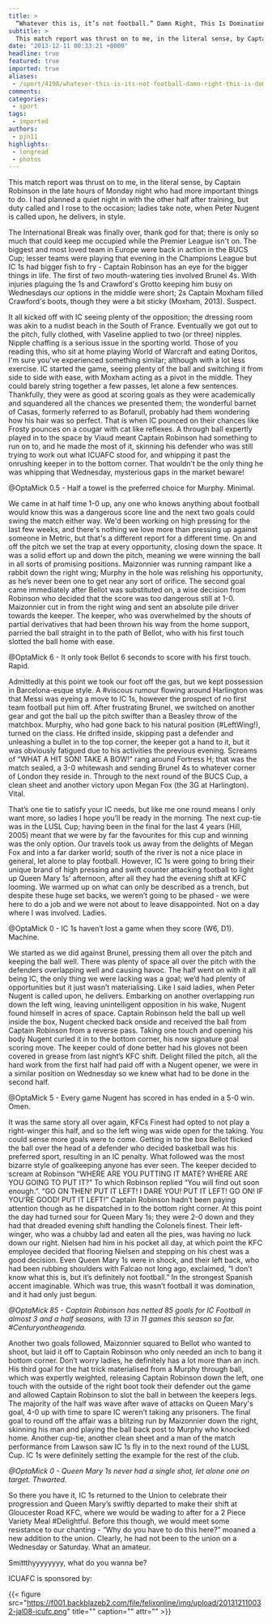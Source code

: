 ```yaml
---
title: >
  “Whatever this is, it’s not football.” Damn Right, This Is Domination.
subtitle: >
  This match report was thrust on to me, in the literal sense, by Captain Robinson in the late hours of Monday night who had more important things to do. I had planned a quiet night in with the other half after training, but duty called and I rose to the occasion...
date: "2013-12-11 00:33:21 +0000"
headline: true
featured: true
imported: true
aliases:
 - /sport/4198/whatever-this-is-its-not-football-damn-right-this-is-domination
comments:
categories:
 - sport
tags:
 - imported
authors:
 - pjn11
highlights:
 - longread
 - photos
---
```


This match report was thrust on to me, in the literal sense, by Captain Robinson in the late hours of Monday night who had more important things to do. I had planned a quiet night in with the other half after training, but duty called and I rose to the occasion; ladies take note, when Peter Nugent is called upon, he delivers, in style.

The International Break was finally over, thank god for that; there is only so much that could keep me occupied while the Premier League isn't on. The biggest and most loved team in Europe were back in action in the BUCS Cup; lesser teams were playing that evening in the Champions League but IC 1s had bigger fish to fry - Captain Robinson has an eye for the bigger things in life. The first of two mouth-watering ties involved Brunel 4s. With injuries plaguing the 1s and Crawford's Grotto keeping him busy on Wednesdays our options in the middle were short; 2s Captain Moxham filled Crawford's boots, though they were a bit sticky (Moxham, 2013). Suspect.

It all kicked off with IC seeing plenty of the opposition; the dressing room was akin to a nudist beach in the South of France. Eventually we got out to the pitch, fully clothed, with Vaseline applied to two (or three) nipples. Nipple chaffing is a serious issue in the sporting world. Those of you reading this, who sit at home playing World of Warcraft and eating Doritos, I'm sure you've experienced something similar; although with a lot less exercise. IC started the game, seeing plenty of the ball and switching it from side to side with ease, with Moxham acting as a pivot in the middle. They could barely string together a few passes, let alone a few sentences. Thankfully, they were as good at scoring goals as they were academically and squandered all the chances we presented them; the wonderful barnet of Casas, formerly referred to as Bofarull, probably had them wondering how his hair was so perfect. That is when IC pounced on their chances like Frosty pounces on a cougar with cat like reflexes. A through ball expertly played in to the space by Viaud meant Captain Robinson had something to run on to, and he made the most of it, skinning his defender who was still trying to work out what ICUAFC stood for, and whipping it past the onrushing keeper in to the bottom corner. That wouldn’t be the only thing he was whipping that Wednesday, mysterious gaps in the market beware!

@OptaMick 0.5 - Half a towel is the preferred choice for Murphy. Minimal.

We came in at half time 1-0 up, any one who knows anything about football would know this was a dangerous score line and the next two goals could swing the match either way. We'd been working on high pressing for the last few weeks, and there's nothing we love more than pressing up against someone in Metric, but that's a different report for a different time. On and off the pitch we set the trap at every opportunity, closing down the space. It was a solid effort up and down the pitch, meaning we were winning the ball in all sorts of promising positions. Maizonnier was running rampant like a rabbit down the right wing; Murphy in the hole was relishing his opportunity, as he’s never been one to get near any sort of orifice. The second goal came immediately after Bellot was substituted on, a wise decision from Robinson who decided that the score was too dangerous still at 1-0. Maizonnier cut in from the right wing and sent an absolute pile driver towards the keeper. The keeper, who was overwhelmed by the shouts of partial derivatives that had been thrown his way from the home support, parried the ball straight in to the path of Bellot, who with his first touch slotted the ball home with ease.

@OptaMick 6 - It only took Bellot 6 seconds to score with his first touch. Rapid.

Admittedly at this point we took our foot off the gas, but we kept possession in Barcelona-esque style. A #viscous rumour flowing around Harlington was that Messi was eyeing a move to IC 1s, however the prospect of no first team football put him off. After frustrating Brunel, we switched on another gear and got the ball up the pitch swifter than a Beasley throw of the matchbox. Murphy, who had gone back to his natural position (#LeftWing!), turned on the class. He drifted inside, skipping past a defender and unleashing a bullet in to the top corner, the keeper got a hand to it, but it was obviously fatigued due to his activities the previous evening. Screams of “WHAT A HIT SON! TAKE A BOW!” rang around Fortress H; that was the match sealed, a 3-0 whitewash and sending Brunel 4s to whatever corner of London they reside in. Through to the next round of the BUCS Cup, a clean sheet and another victory upon Megan Fox (the 3G at Harlington). Vital.

That’s one tie to satisfy your IC needs, but like me one round means I only want more, so ladies I hope you’ll be ready in the morning. The next cup-tie was in the LUSL Cup; having been in the final for the last 4 years (Hill, 2005) meant that we were by far the favourites for this cup and winning was the only option. Our travels took us away from the delights of Megan Fox and into a far darker world; south of the river is not a nice place in general, let alone to play football. However, IC 1s were going to bring their unique brand of high pressing and swift counter attacking football to light up Queen Mary 1s’ afternoon, after all they had the evening shift at KFC looming. We warmed up on what can only be described as a trench, but despite these huge set backs, we weren’t going to be phased - we were here to do a job and we were not about to leave disappointed. Not on a day where I was involved. Ladies.

@OptaMick 0 - IC 1s haven’t lost a game when they score (W6, D1). Machine.

We started as we did against Brunel, pressing them all over the pitch and keeping the ball well. There was plenty of space all over the pitch with the defenders overlapping well and causing havoc. The half went on with it all being IC, the only thing we were lacking was a goal; we’d had plenty of opportunities but it just wasn’t materialising. Like I said ladies, when Peter Nugent is called upon, he delivers. Embarking on another overlapping run down the left wing, leaving unintelligent opposition in his wake, Nugent found himself in acres of space. Captain Robinson held the ball up well inside the box, Nugent checked back onside and received the ball from Captain Robinson from a reverse pass. Taking one touch and opening his body Nugent curled it in to the bottom corner, his now signature goal scoring move. The keeper could of done better had his gloves not been covered in grease from last night’s KFC shift. Delight filled the pitch, all the hard work from the first half had paid off with a Nugent opener, we were in a similar position on Wednesday so we knew what had to be done in the second half.

@OptaMick 5 - Every game Nugent has scored in has ended in a 5-0 win. Omen.

It was the same story all over again, KFCs Finest had opted to not play a right-winger this half, and so the left wing was wide open for the taking. You could sense more goals were to come. Getting in to the box Bellot flicked the ball over the head of a defender who decided basketball was his preferred sport, resulting in an IC penalty. What followed was the most bizarre style of goalkeeping anyone has ever seen. The keeper decided to scream at Robinson “WHERE ARE YOU PUTTING IT MATE? WHERE ARE YOU GOING TO PUT IT?” To which Robinson replied “You will find out soon enough.”. “GO ON THEN! PUT IT LEFT! I DARE YOU! PUT IT LEFT! GO ON! IF YOU’RE GOOD! PUT IT LEFT!” Captain Robinson hadn’t been paying attention though as he dispatched in to the bottom right corner. At this point the day had turned sour for Queen Mary 1s; they were 2-0 down and they had that dreaded evening shift handling the Colonels finest. Their left-winger, who was a chubby lad and eaten all the pies, was having no luck down our right. Nielsen had him in his pocket all day, at which point the KFC employee decided that flooring Nielsen and stepping on his chest was a good decision. Even Queen Mary 1s were in shock, and their left back, who had been rubbing shoulders with Falcao not long ago, exclaimed, “I don’t know what this is, but it’s definitely not football.” In the strongest Spanish accent imaginable. Which was true, this wasn’t football it was domination, and it had only just begun.

_@OptaMick 85 - Captain Robinson has netted 85 goals for IC Football in almost 3 and a half seasons, with 13 in 11 games this season so far. #Centuryontheagenda._

Another two goals followed, Maizonnier squared to Bellot who wanted to shoot, but laid it off to Captain Robinson who only needed an inch to bang it bottom corner. Don’t worry ladies, he definitely has a lot more than an inch. His third goal for the hat trick materialised from a Murphy through ball, which was expertly weighted, releasing Captain Robinson down the left, one touch with the outside of the right boot took their defender out the game and allowed Captain Robinson to slot the ball in between the keepers legs. The majority of the half was wave after wave of attacks on Queen Mary's goal, 4-0 up with time to spare IC weren’t taking any prisoners. The final goal to round off the affair was a blitzing run by Maizonnier down the right, skinning his man and playing the ball back post to Murphy who knocked home. Another cup-tie, another clean sheet and a man of the match performance from Lawson saw IC 1s fly in to the next round of the LUSL Cup. IC 1s were definitely setting the example for the rest of the club.

_@OptaMick 0 - Queen Mary 1s never had a single shot, let alone one on target. Thwarted._

So there you have it, IC 1s returned to the Union to celebrate their progression and Queen Mary’s swiftly departed to make their shift at Gloucester Road KFC, where we would be wading to after for a 2 Piece Variety Meal #Delightful. Before this though, we would meet some resistance to our chanting - “Why do you have to do this here?” moaned a new addition to the union. Clearly, he had not been to the union on a Wednesday or Saturday. What an amateur.

Smittthyyyyyyyy, what do you wanna be?

ICUAFC is sponsored by:

{{< figure src="https://f001.backblazeb2.com/file/felixonline/img/upload/201312110032-jal08-icufc.png" title="" caption="" attr="" >}}

